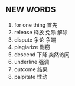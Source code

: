 ## NEW WORDS

1. for one thing 首先
2. release 释放 免除 解除
3. dispute 争论 争端
4. plagiarize 剽窃
5. descend 下降 突然访问
6. underline 强调
7. outcome 结果
8. palpitate 悸动
